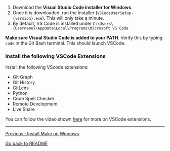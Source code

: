 1. Download the **Visual Studio Code installer for Windows**.   
2. Once it is downloaded, run the installer (`VSCodeUserSetup-{version}.exe`). This will only take a minute.   
3. By default, VS Code is installed under `C:\Users\{Username}\AppData\Local\Programs\Microsoft VS Code`   

**Make sure Visual Studio Code is added to your PATH**. Verify this by typing `code` in the Git Bash terminal. This should launch VSCode.

### Install the following VSCode Extensions

Install the following VScode extensions:

* Git Graph
* Git History
* GitLens
* Python
* Code Spell Checker
* Remote Development
* Live Share

You can follow the video shown [here](https://code.visualstudio.com/learn/get-started/extensions) for more on VSCode extensions.  

___________________________

[Previous : Install Make on Windows](Install-Make-on-Windows)  

[Go back to README](README)